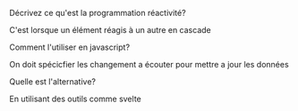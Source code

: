 Décrivez ce qu'est la programmation réactivité?

C'est lorsque un élément réagis à un autre en cascade

Comment l'utiliser en javascript?

On doit spécicfier les changement a écouter pour mettre a jour les données

Quelle est l'alternative?

En utilisant des outils comme svelte


